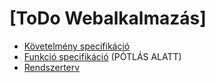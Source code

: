 # [ToDo Webalkalmazás]

- [Követelmény specifikáció](DOCS/kovetelmenyspec.md)
- [Funkció specifikáció](Doc/funkciospec.md) (PÓTLÁS ALATT)
- [Rendszerterv](Doc/rendterv.md)


